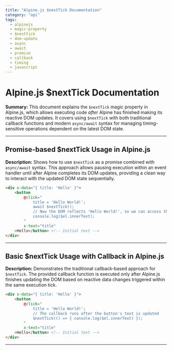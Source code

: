 ```yaml
---
title: "Alpine.js $nextTick Documentation"
category: "api"
tags:
  - alpinejs
  - magic-property
  - $nexttick
  - dom-update
  - async
  - await
  - promise
  - callback
  - timing
  - javascript
---
```


# Alpine.js $nextTick Documentation

**Summary:** This document explains the `$nextTick` magic property in Alpine.js, which allows executing code *after* Alpine has finished making its reactive DOM updates. It covers using `$nextTick` with both traditional callback functions and modern `async/await` syntax for managing timing-sensitive operations dependent on the latest DOM state.

---

## Promise-based $nextTick Usage in Alpine.js

**Description:** Shows how to use `$nextTick` as a promise combined with `async/await` syntax. This approach allows pausing execution within an event handler until after Alpine completes its DOM updates, providing a clean way to interact with the updated DOM state sequentially.

```html
<div x-data="{ title: 'Hello' }">
    <button
        @click="
            title = 'Hello World!';
            await $nextTick();
            // Now the DOM reflects 'Hello World!', so we can access the updated text
            console.log($el.innerText);
        "
        x-text="title"
    >Hello</button> <!-- Initial text -->
</div>
```

---

## Basic $nextTick Usage with Callback in Alpine.js

**Description:** Demonstrates the traditional callback-based approach for `$nextTick`. The provided callback function is executed only after Alpine.js finishes updating the DOM based on reactive data changes triggered within the same execution tick.

```html
<div x-data="{ title: 'Hello' }">
    <button
        @click="
            title = 'Hello World!';
            // The callback runs after the button's text is updated
            $nextTick(() => { console.log($el.innerText) });
        "
        x-text="title"
    >Hello</button> <!-- Initial text -->
</div>
```

---